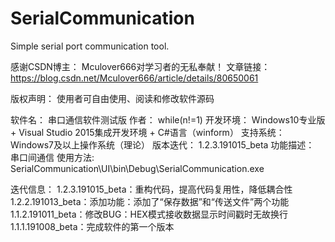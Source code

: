 # SerialCommunication
Simple serial port communication tool.

感谢CSDN博主：	Mculover666对学习者的无私奉献！
文章链接：		https://blog.csdn.net/Mculover666/article/details/80650061

版权声明： 		使用者可自由使用、阅读和修改软件源码

软件名：    	串口通信软件测试版
作者：			while(n!=1)
开发环境：	  	Windows10专业版 + Visual Studio 2015集成开发环境 + C#语言（winform）
支持系统：	  	Windows7及以上操作系统（理论）
版本迭代：	  	1.2.3.191015_beta
功能描述： 		串口间通信
使用方法:		SerialCommunication\UI\bin\Debug\SerialCommunication.exe

迭代信息：
		        1.2.3.191015_beta：重构代码，提高代码复用性，降低耦合性
		        1.2.2.191013_beta：添加功能：添加了“保存数据”和“传送文件”两个功能
		        1.1.2.191011_beta：修改BUG：HEX模式接收数据显示时间戳时无故换行
		        1.1.1.191008_beta：完成软件的第一个版本
